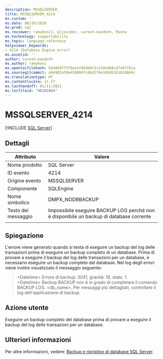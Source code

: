 ```yaml
---
description: MSSQLSERVER_
title: MSSQLSERVER_4214
ms.custom: ''
ms.date: 08/20/2020
ms.prod: sql
ms.reviewer: ramakoni1, pijocoder, suresh-kandoth, Masha
ms.technology: supportability
ms.topic: language-reference
helpviewer_keywords:
- 4214 (Database Engine error)
ms.assetid: ''
author: suresh-kandoth
ms.author: ramakoni
ms.openlocfilehash: b448b97f5f6eeaf403b0c5c218edb8cd7dd7f8ca
ms.sourcegitcommit: a9e982e30e458866fcd64374e3458516182d604c
ms.translationtype: HT
ms.contentlocale: it-IT
ms.lasthandoff: 01/11/2021
ms.locfileid: "98101864"
---
```

# <a name="mssqlserver_4214"></a>MSSQLSERVER_4214
 [!INCLUDE [SQL Server](../../includes/applies-to-version/sqlserver.md)]

## <a name="details"></a>Dettagli

|Attributo|Valore|
|---|---|
|Nome prodotto|SQL Server|
|ID evento|4214|
|Origine evento|MSSQLSERVER|
|Componente|SQLEngine|
|Nome simbolico|DMPX_NODBBACKUP|
|Testo del messaggio|Impossibile eseguire BACKUP LOG perché non è disponibile un backup di database corrente|
||

## <a name="explanation"></a>Spiegazione

L'errore viene generato quando si tenta di eseguire un backup del log delle transazioni prima di eseguire un backup completo di un database. Prima di provare a eseguire il backup del log delle transazioni per un database, è necessario eseguire un backup completo del database. Nel log degli errori viene inoltre visualizzato il messaggio seguente:

> \<Datetime> Errore di backup: 3041, gravità: 16, stato: 1.  
\<Datetime>  Backup     BACKUP non è in grado di completare il comando BACKUP LOG. \<db_name>. Per messaggi più dettagliati, controllare il log dell'applicazione di backup.

## <a name="user-action"></a>Azione utente

Eseguire un backup completo del database prima di provare a eseguire il backup del log delle transazioni per un database.

## <a name="more-information"></a>Ulteriori informazioni

Per altre informazioni, vedere: [Backup e ripristino di database SQL Server](../backup-restore/back-up-and-restore-of-sql-server-databases.md).